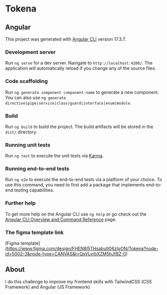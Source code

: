 # Tokena

## Angular

This project was generated with [Angular CLI](https://github.com/angular/angular-cli) version 17.3.7.

### Development server

Run `ng serve` for a dev server. Navigate to `http://localhost:4200/`. The application will automatically reload if you change any of the source files.

### Code scaffolding

Run `ng generate component component-name` to generate a new component. You can also use `ng generate directive|pipe|service|class|guard|interface|enum|module`.

### Build

Run `ng build` to build the project. The build artifacts will be stored in the `dist/` directory.

### Running unit tests

Run `ng test` to execute the unit tests via [Karma](https://karma-runner.github.io).

### Running end-to-end tests

Run `ng e2e` to execute the end-to-end tests via a platform of your choice. To use this command, you need to first add a package that implements end-to-end testing capabilities.

### Further help

To get more help on the Angular CLI use `ng help` or go check out the [Angular CLI Overview and Command Reference](https://angular.io/cli) page.

### The figma template link

[Figma template] (https://www.figma.com/design/FHEN8l5THsabutI06zIgON/Tokena?node-id=5002-3&node-type=CANVAS&t=QsVLvrbXZM5hJfBZ-0)

## About

I do this challenge to improve my frontend skills with TailwindCSS (CSS Framework) and Angular (JS Framework)

